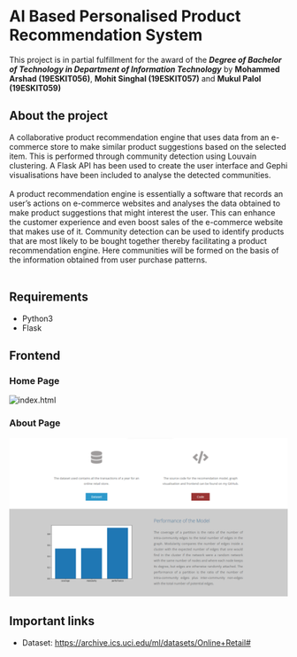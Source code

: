# AI Based Personalised Product Recommendation System
This project is in partial fulfillment for the award of the ***Degree of Bachelor of Technology in Department of Information Technology*** by **Mohammed Arshad (19ESKIT056)**, **Mohit Singhal (19ESKIT057)** and **Mukul Palol (19ESKIT059)**
## About the project
A collaborative product recommendation engine that uses data from an e-commerce store to make similar product suggestions based on the selected item. This is performed through community detection using Louvain clustering. A Flask API has been used to create the user interface and Gephi visualisations have been included to analyse the detected communities.
<br>
<br>
A product recommendation engine is essentially a software that records an user’s actions on e-commerce websites and analyses the data obtained to make 
product suggestions that might interest the user. This can enhance the customer experience and even boost sales of the e-commerce website that makes use of it. 
Community detection can be used to identify products that are most likely to be bought together thereby facilitating a product recommendation engine. 
Here communities will be formed on the basis of the information obtained from user purchase patterns.
<br> <br>
## Requirements
- Python3
- Flask

## Frontend
### Home Page
![index.html](https://github.com/mukulpalol/Product-Recommendation-Engine/blob/main/index.gif)
### About Page
![about.html](https://github.com/mukulpalol/Product-Recommendation-Engine/blob/main/static/img/about.png)

## Important links
- Dataset: https://archive.ics.uci.edu/ml/datasets/Online+Retail#
